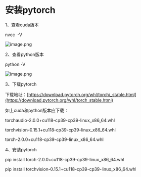 # 安装pytorch

1、查看cuda版本

nvcc  -V

![image.png](https://alidocs.oss-cn-zhangjiakou.aliyuncs.com/res/4j6OJQQwBBmKq3p8/img/5fd1290f-640f-4e82-8a38-6861f17580a6.png)

2、查看python版本

python -V

![image.png](https://alidocs.oss-cn-zhangjiakou.aliyuncs.com/res/4j6OJQQwBBmKq3p8/img/567234e7-9a3d-477e-b549-215770602155.png)

3、下载pytorch

下载地址：[https://download.pytorch.org/whl/torch\_stable.html](https://download.pytorch.org/whl/torch_stable.html)

如上cuda和python版本应下载：

torchaudio-2.0.0+cu118-cp39-cp39-linux\_x86\_64.whl  

torchvision-0.15.1+cu118-cp39-cp39-linux\_x86\_64.whl

torch-2.0.0+cu118-cp39-cp39-linux\_x86\_64.whl

4、安装pytorch

pip install torch-2.0.0+cu118-cp39-cp39-linux\_x86\_64.whl

pip install torchvision-0.15.1+cu118-cp39-cp39-linux\_x86\_64.whl